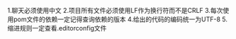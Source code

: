 1.聊天必须使用中文
2.项目所有文件必须使用LF作为换行符而不是CRLF
3.每次使用pom文件的依赖一定记得查询依赖的版本
4.给出的代码的编码统一为UTF-8
5.缩进规则一定查看.editorconfig文件